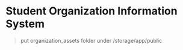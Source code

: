 # Student Organization Information System

> put organization_assets folder under /storage/app/public

